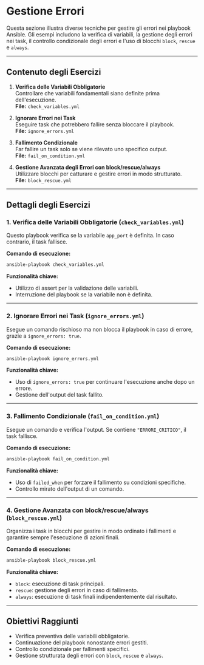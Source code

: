 # Gestione Errori

Questa sezione illustra diverse tecniche per gestire gli errori nei playbook Ansible. Gli esempi includono la verifica di variabili, la gestione degli errori nei task, il controllo condizionale degli errori e l'uso di blocchi `block`, `rescue` e `always`.

---

## Contenuto degli Esercizi

1. **Verifica delle Variabili Obbligatorie**  
   Controllare che variabili fondamentali siano definite prima dell'esecuzione.  
   **File:** `check_variables.yml`

2. **Ignorare Errori nei Task**  
   Eseguire task che potrebbero fallire senza bloccare il playbook.  
   **File:** `ignore_errors.yml`

3. **Fallimento Condizionale**  
   Far fallire un task solo se viene rilevato uno specifico output.  
   **File:** `fail_on_condition.yml`

4. **Gestione Avanzata degli Errori con block/rescue/always**  
   Utilizzare blocchi per catturare e gestire errori in modo strutturato.  
   **File:** `block_rescue.yml`

---

## Dettagli degli Esercizi

### 1. Verifica delle Variabili Obbligatorie (`check_variables.yml`)  
Questo playbook verifica se la variabile `app_port` è definita. In caso contrario, il task fallisce.  

**Comando di esecuzione:**  
```bash
ansible-playbook check_variables.yml
```

**Funzionalità chiave:**
- Utilizzo di assert per la validazione delle variabili.
- Interruzione del playbook se la variabile non è definita.

---

### 2. Ignorare Errori nei Task (`ignore_errors.yml`)
Esegue un comando rischioso ma non blocca il playbook in caso di errore, grazie a `ignore_errors: true`.

**Comando di esecuzione:**
```bash
ansible-playbook ignore_errors.yml
```

**Funzionalità chiave:**
- Uso di `ignore_errors: true` per continuare l'esecuzione anche dopo un errore.
- Gestione dell'output del task fallito.

---

### 3. Fallimento Condizionale (`fail_on_condition.yml`)
Esegue un comando e verifica l'output. Se contiene `"ERRORE_CRITICO"`, il task fallisce.

**Comando di esecuzione:**
```bash
ansible-playbook fail_on_condition.yml
```

**Funzionalità chiave:**
- Uso di `failed_when` per forzare il fallimento su condizioni specifiche.
- Controllo mirato dell'output di un comando.

---

### 4. Gestione Avanzata con block/rescue/always (`block_rescue.yml`)
Organizza i task in blocchi per gestire in modo ordinato i fallimenti e garantire sempre l'esecuzione di azioni finali.

**Comando di esecuzione:**
```bash
ansible-playbook block_rescue.yml
```

**Funzionalità chiave:**
- `block`: esecuzione di task principali.
- `rescue`: gestione degli errori in caso di fallimento.
- `always`: esecuzione di task finali indipendentemente dal risultato.

---

## Obiettivi Raggiunti

- Verifica preventiva delle variabili obbligatorie.
- Continuazione del playbook nonostante errori gestiti.
- Controllo condizionale per fallimenti specifici.
- Gestione strutturata degli errori con `block`, `rescue` e `always`.
